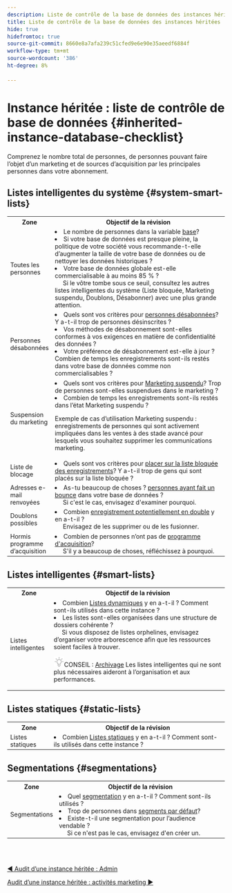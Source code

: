 ```yaml
---
description: Liste de contrôle de la base de données des instances héritées - Documents Marketo - Documentation du produit
title: Liste de contrôle de la base de données des instances héritées
hide: true
hidefromtoc: true
source-git-commit: 8660e8a7afa239c51cfed9e6e90e35aeedf6884f
workflow-type: tm+mt
source-wordcount: '386'
ht-degree: 8%

---
```


# Instance héritée : liste de contrôle de base de données {#inherited-instance-database-checklist}

Comprenez le nombre total de personnes, de personnes pouvant faire l’objet d’un marketing et de sources d’acquisition par les principales personnes dans votre abonnement.

## Listes intelligentes du système {#system-smart-lists}

<table style="table-layout:auto"> 
 <tbody> 
  <tr> 
   <th style="width:20%">Zone</th> 
   <th>Objectif de la révision</th>
  </tr> 
  <tr> 
   <td>Toutes les personnes</td> 
   <td><li>Le nombre de personnes dans la variable <a href="/help/marketo/product-docs/core-marketo-concepts/smart-lists-and-static-lists/managing-people-in-smart-lists/database-dashboard.md" target="_blank">base</a>?</li>
<li>Si votre base de données est presque pleine, la politique de votre société vous recommande-t-elle d’augmenter la taille de votre base de données ou de nettoyer les données historiques ?</li>
<li>Votre base de données globale est-elle commercialisable à au moins 85 % ? 
<br/>     Si le vôtre tombe sous ce seuil, consultez les autres listes intelligentes du système (Liste bloquée, Marketing suspendu, Doublons, Désabonner) avec une plus grande attention.</li></td>
  </tr>
  <tr> 
   <td>Personnes désabonnées</td> 
   <td><li>Quels sont vos critères pour <a href="/help/marketo/product-docs/email-marketing/deliverability/understanding-unsubscribe.md#marketing-suspended" target="_blank">personnes désabonnées</a>? Y a-t-il trop de personnes désinscrites ?</li>
<li>Vos méthodes de désabonnement sont-elles conformes à vos exigences en matière de confidentialité des données ?</li>
<li>Votre préférence de désabonnement est-elle à jour ? Combien de temps les enregistrements sont-ils restés dans votre base de données comme non commercialisables ?</li></td>
  </tr>
  <tr> 
   <td>Suspension du marketing</td> 
   <td><li>Quels sont vos critères pour <a href="/help/marketo/product-docs/email-marketing/deliverability/durable-unsubscribe.md#marketing-suspended" target="_blank">Marketing suspendu</a>? Trop de personnes sont-elles suspendues dans le marketing ?</li>
<li>Combien de temps les enregistrements sont-ils restés dans l’état Marketing suspendu ?</li>
<p>Exemple de cas d’utilisation Marketing suspendu : enregistrements de personnes qui sont activement impliquées dans les ventes à des stade avancé pour lesquels vous souhaitez supprimer les communications marketing.</td>
  </tr>
   <tr> 
   <td>Liste de blocage</td> 
   <td><li>Quels sont vos critères pour <a href="/help/marketo/product-docs/core-marketo-concepts/smart-lists-and-static-lists/managing-people-in-smart-lists/add-person-to-blocklist.md" target="_blank">placer sur la liste bloquée des enregistrements</a>? Y a-t-il trop de gens qui sont placés sur la liste bloquée ?</li></td>
  </tr>
  <tr> 
   <td>Adresses e-mail renvoyées</td> 
   <td><li>As-tu beaucoup de choses ? <a href="/help/marketo/product-docs/email-marketing/deliverability/hard-and-soft-bounces-in-email.md" target="_blank">personnes ayant fait un bounce</a> dans votre base de données ?
   <br/>     Si c'est le cas, envisagez d'examiner pourquoi.</li></td></li></td>
  </tr>
  <tr> 
   <td>Doublons possibles</td> 
   <td><li>Combien <a href="/help/marketo/product-docs/core-marketo-concepts/smart-lists-and-static-lists/managing-people-in-smart-lists/find-and-merge-duplicate-people.md" target="_blank">enregistrement potentiellement en double</a> y en a-t-il ?
   <br/>     Envisagez de les supprimer ou de les fusionner.</li></td>
  </tr>
   <tr> 
   <td>Hormis programme d’acquisition</td> 
   <td><li>Combien de personnes n’ont pas de <a href="/help/marketo/product-docs/core-marketo-concepts/programs/creating-programs/understanding-program-membership.md#acquisition-program" target="_blank">programme d'acquisition</a>?
   <br/>     S'il y a beaucoup de choses, réfléchissez à pourquoi.</li></td>
  </tr>
 </tbody> 
</table>

## Listes intelligentes {#smart-lists}

<table style="table-layout:auto"> 
 <tbody> 
  <tr> 
   <th style="width:20%">Zone</th> 
   <th>Objectif de la révision</th>
  </tr> 
  <tr> 
   <td>Listes intelligentes</td> 
   <td><li>Combien <a href="/help/marketo/product-docs/core-marketo-concepts/smart-lists-and-static-lists/understanding-smart-lists.md" target="_blank">Listes dynamiques</a> y en a-t-il ? Comment sont-ils utilisés dans cette instance ?</li>
<li>Les listes sont-elles organisées dans une structure de dossiers cohérente ? 
<br/>     Si vous disposez de listes orphelines, envisagez d’organiser votre arborescence afin que les ressources soient faciles à trouver.</li>
<p><img src="assets/tip-icon.png" alt="icône de bulle">CONSEIL : <a href="/help/marketo/product-docs/core-marketo-concepts/miscellaneous/understanding-folders.md#archive-a-folder" target="_blank">Archivage</a> Les listes intelligentes qui ne sont plus nécessaires aideront à l’organisation et aux performances.</td>
  </tr>
 </tbody> 
</table>

## Listes statiques {#static-lists}

<table style="table-layout:auto"> 
 <tbody> 
  <tr> 
   <th style="width:20%">Zone</th> 
   <th>Objectif de la révision</th>
  </tr> 
  <tr> 
   <td>Listes statiques</td> 
   <td><li>Combien <a href="/help/marketo/product-docs/core-marketo-concepts/smart-lists-and-static-lists/static-lists/understanding-static-lists.md" target="_blank">Listes statiques</a> y en a-t-il ? Comment sont-ils utilisés dans cette instance ?</li></td>
  </tr>
 </tbody> 
</table>

## Segmentations {#segmentations}

<table style="table-layout:auto"> 
 <tbody> 
  <tr> 
   <th style="width:20%">Zone</th> 
   <th>Objectif de la révision</th>
  </tr> 
  <tr> 
   <td>Segmentations</td> 
   <td><li>Quel <a href="/help/marketo/product-docs/personalization/segmentation-and-snippets/segmentation/create-a-segmentation.md" target="_blank">segmentation</a> y en a-t-il ? Comment sont-ils utilisés ?</li>
<li>Trop de personnes dans <a href="/help/marketo/product-docs/personalization/segmentation-and-snippets/segmentation/segmentation-order-priority.md" target="_blank">segments par défaut</a>?</li>
<li>Existe-t-il une segmentation pour l’audience vendable ? 
<br/>     Si ce n'est pas le cas, envisagez d'en créer un.</li></td>
  </tr>
 </tbody> 
</table>

<br> 

[◄ Audit d’une instance héritée : Admin](/help/marketo/getting-started/inheriting-a-marketo-instance/new-inherit-doc-1.md)

[Audit d’une instance héritée : activités marketing ►](/help/marketo/getting-started/inheriting-a-marketo-instance/new-inherit-doc-3.md)
